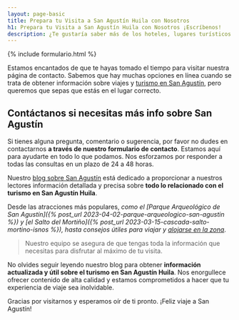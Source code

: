 ```yaml
---
layout: page-basic
title: Prepara tu Visita a San Agustín Huila con Nosotros
h1: Prepara tu Visita a San Agustín Huila con Nosotros ¡Escríbenos!
description: ¿Te gustaría saber más de los hoteles, lugares turísticos y paquetes en San Agustín Huila? Escríbenos.
---
```

{% include formulario.html %}

Estamos encantados de que te hayas tomado el tiempo para visitar nuestra página de contacto. Sabemos que hay muchas opciones en línea cuando se trata de obtener información sobre viajes y [turismo en San Agustín]({{'turismo-san-agustin'|relative_url}}), pero queremos que sepas que estás en el lugar correcto.

## Contáctanos si necesitas más info sobre San Agustín

Si tienes alguna pregunta, comentario o sugerencia, por favor no dudes en contactarnos **a través de nuestro formulario de contacto**. Estamos aquí para ayudarte en todo lo que podamos. Nos esforzamos por responder a todas las consultas en un plazo de 24 a 48 horas.

Nuestro [blog sobre San Agustín](/) está dedicado a proporcionar a nuestros lectores información detallada y precisa sobre **todo lo relacionado con el turismo en San Agustín Huila**.

Desde las atracciones más populares, *como el [Parque Arqueológico de San Agustín]({% post_url 2023-04-02-parque-arqueologico-san-agustin %}) y [el Salto del Mortiño]({% post_url 2023-03-15-cascada-salto-mortino-isnos %}), hasta consejos útiles para viajar y [alojarse en la zona]({{'hoteles-san-agustin'|relative_url}})*.

>Nuestro equipo se asegura de que tengas toda la información que necesitas para disfrutar al máximo de tu visita.

No olvides seguir leyendo nuestro blog para obtener **información actualizada y útil sobre el turismo en San Agustín Huila**. Nos enorgullece ofrecer contenido de alta calidad y estamos comprometidos a hacer que tu experiencia de viaje sea inolvidable.

Gracias por visitarnos y esperamos oír de ti pronto. ¡Feliz viaje a San Agustín!
